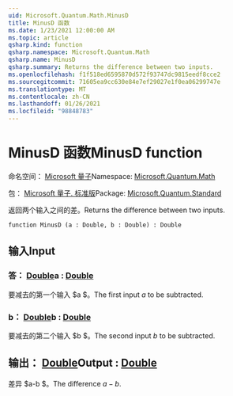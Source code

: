```yaml
---
uid: Microsoft.Quantum.Math.MinusD
title: MinusD 函数
ms.date: 1/23/2021 12:00:00 AM
ms.topic: article
qsharp.kind: function
qsharp.namespace: Microsoft.Quantum.Math
qsharp.name: MinusD
qsharp.summary: Returns the difference between two inputs.
ms.openlocfilehash: f1f518ed6595870d572f93747dc9815eedf8cce2
ms.sourcegitcommit: 71605ea9cc630e84e7ef29027e1f0ea06299747e
ms.translationtype: MT
ms.contentlocale: zh-CN
ms.lasthandoff: 01/26/2021
ms.locfileid: "98848783"
---
```

# <a name="minusd-function"></a><span data-ttu-id="07960-102">MinusD 函数</span><span class="sxs-lookup"><span data-stu-id="07960-102">MinusD function</span></span>

<span data-ttu-id="07960-103">命名空间： [Microsoft 量子](xref:Microsoft.Quantum.Math)</span><span class="sxs-lookup"><span data-stu-id="07960-103">Namespace: [Microsoft.Quantum.Math](xref:Microsoft.Quantum.Math)</span></span>

<span data-ttu-id="07960-104">包： [Microsoft 量子. 标准版](https://nuget.org/packages/Microsoft.Quantum.Standard)</span><span class="sxs-lookup"><span data-stu-id="07960-104">Package: [Microsoft.Quantum.Standard](https://nuget.org/packages/Microsoft.Quantum.Standard)</span></span>


<span data-ttu-id="07960-105">返回两个输入之间的差。</span><span class="sxs-lookup"><span data-stu-id="07960-105">Returns the difference between two inputs.</span></span>

```qsharp
function MinusD (a : Double, b : Double) : Double
```


## <a name="input"></a><span data-ttu-id="07960-106">输入</span><span class="sxs-lookup"><span data-stu-id="07960-106">Input</span></span>

### <a name="a--double"></a><span data-ttu-id="07960-107">答： [Double](xref:microsoft.quantum.lang-ref.double)</span><span class="sxs-lookup"><span data-stu-id="07960-107">a : [Double](xref:microsoft.quantum.lang-ref.double)</span></span>

<span data-ttu-id="07960-108">要减去的第一个输入 $a $。</span><span class="sxs-lookup"><span data-stu-id="07960-108">The first input $a$ to be subtracted.</span></span>


### <a name="b--double"></a><span data-ttu-id="07960-109">b： [Double](xref:microsoft.quantum.lang-ref.double)</span><span class="sxs-lookup"><span data-stu-id="07960-109">b : [Double](xref:microsoft.quantum.lang-ref.double)</span></span>

<span data-ttu-id="07960-110">要减去的第二个输入 $b $。</span><span class="sxs-lookup"><span data-stu-id="07960-110">The second input $b$ to be subtracted.</span></span>



## <a name="output--double"></a><span data-ttu-id="07960-111">输出： [Double](xref:microsoft.quantum.lang-ref.double)</span><span class="sxs-lookup"><span data-stu-id="07960-111">Output : [Double](xref:microsoft.quantum.lang-ref.double)</span></span>

<span data-ttu-id="07960-112">差异 $a-b $。</span><span class="sxs-lookup"><span data-stu-id="07960-112">The difference $a - b$.</span></span>